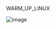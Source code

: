 WARM_UP_LINUX

![image](https://user-images.githubusercontent.com/87138860/223670150-f981f6f0-abd9-45f5-adef-0bd65ace0190.png)
